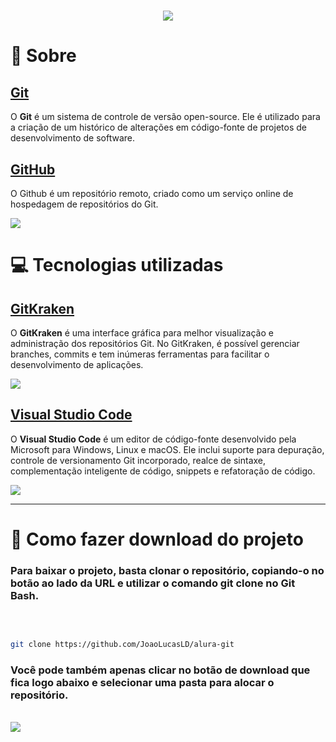 <h1 align="center">
<img src="https://ik.imagekit.io/joaolucas/git_and_github_logo_oQ_YSNUKE.png?ik-sdk-version=javascript-1.4.3&updatedAt=1644862846759">
</h1>

# 📖 Sobre

## [Git](https://git-scm.com/)

O **Git** é um sistema de controle de versão open-source. Ele é utilizado para a criação de um histórico de alterações em código-fonte de projetos de desenvolvimento de software.

## [GitHub](https://github.com/)

O Github é um repositório remoto, criado como um serviço online de hospedagem de repositórios do Git.

<img src="https://ik.imagekit.io/joaolucas/git-merge_x3jwtCTXt.gif?ik-sdk-version=javascript-1.4.3&updatedAt=1644870099706">

<br>

# 💻 Tecnologias utilizadas

## [GitKraken](https://www.gitkraken.com/)

O **GitKraken** é uma interface gráfica para melhor visualização e administração dos repositórios Git. No GitKraken, é possível gerenciar branches, commits e tem inúmeras ferramentas para facilitar o desenvolvimento de aplicações.

<img src="https://ik.imagekit.io/joaolucas/logo-kraken_GNkjf1T0F.png?ik-sdk-version=javascript-1.4.3&updatedAt=1644865276278">

## [Visual Studio Code](https://code.visualstudio.com/)

O **Visual Studio Code** é um editor de código-fonte desenvolvido pela Microsoft para Windows, Linux e macOS. Ele inclui suporte para depuração, controle de versionamento Git incorporado, realce de sintaxe, complementação inteligente de código, snippets e refatoração de código.

<img src="https://ik.imagekit.io/joaolucas/vscode-logo_OA6mJG7T3.png?ik-sdk-version=javascript-1.4.3&updatedAt=1644867991021">

<br>

---

# 📲 Como fazer download do projeto

### Para baixar o projeto, basta clonar o repositório, copiando-o no botão ao lado da URL e utilizar o comando git clone no Git Bash.

<br>

```bash

git clone https://github.com/JoaoLucasLD/alura-git

```

### Você pode também apenas clicar no botão de download que fica logo abaixo e selecionar uma pasta para alocar o repositório.

<br>
<img src="https://ik.imagekit.io/joaolucas/Screenshot_2_6OY2KOQ3h.png?ik-sdk-version=javascript-1.4.3&updatedAt=1644869024510">
